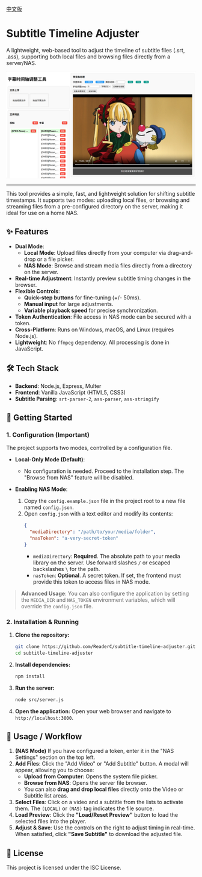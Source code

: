 [中文版](./README.md)

# Subtitle Timeline Adjuster

A lightweight, web-based tool to adjust the timeline of subtitle files (.srt, .ass), supporting both local files and browsing files directly from a server/NAS.

![Application Screenshot](./assets/应用截图.png)

---

This tool provides a simple, fast, and lightweight solution for shifting subtitle timestamps. It supports two modes: uploading local files, or browsing and streaming files from a pre-configured directory on the server, making it ideal for use on a home NAS.

## ✨ Features

- **Dual Mode**: 
  - **Local Mode**: Upload files directly from your computer via drag-and-drop or a file picker.
  - **NAS Mode**: Browse and stream media files directly from a directory on the server.
- **Real-time Adjustment**: Instantly preview subtitle timing changes in the browser.
- **Flexible Controls**:
  - **Quick-step buttons** for fine-tuning (+/- 50ms).
  - **Manual input** for large adjustments.
  - **Variable playback speed** for precise synchronization.
- **Token Authentication**: File access in NAS mode can be secured with a token.
- **Cross-Platform**: Runs on Windows, macOS, and Linux (requires Node.js).
- **Lightweight**: No `ffmpeg` dependency. All processing is done in JavaScript.

## 🛠️ Tech Stack

- **Backend**: Node.js, Express, Multer
- **Frontend**: Vanilla JavaScript (HTML5, CSS3)
- **Subtitle Parsing**: `srt-parser-2`, `ass-parser`, `ass-stringify`

## 🚀 Getting Started

### 1. Configuration (Important)

The project supports two modes, controlled by a configuration file.

- **Local-Only Mode (Default)**: 
  - No configuration is needed. Proceed to the installation step. The "Browse from NAS" feature will be disabled.

- **Enabling NAS Mode**:
  1.  Copy the `config.example.json` file in the project root to a new file named `config.json`.
  2.  Open `config.json` with a text editor and modify its contents:
      ```json
      {
        "mediaDirectory": "/path/to/your/media/folder",
        "nasToken": "a-very-secret-token"
      }
      ```
      - `mediaDirectory`: **Required**. The absolute path to your media library on the server. Use forward slashes `/` or escaped backslashes `\` for the path.
      - `nasToken`: **Optional**. A secret token. If set, the frontend must provide this token to access files in NAS mode.

> **Advanced Usage**: You can also configure the application by setting the `MEDIA_DIR` and `NAS_TOKEN` environment variables, which will override the `config.json` file.

### 2. Installation & Running

1.  **Clone the repository:**
    ```bash
    git clone https://github.com/ReaderC/subtitle-timeline-adjuster.git
    cd subtitle-timeline-adjuster
    ```

2.  **Install dependencies:**
    ```bash
    npm install
    ```

3.  **Run the server:**
    ```bash
    node src/server.js
    ```

4.  **Open the application:**
    Open your web browser and navigate to `http://localhost:3000`.

## 📝 Usage / Workflow

1.  **(NAS Mode)** If you have configured a token, enter it in the "NAS Settings" section on the top left.
2.  **Add Files**: Click the "Add Video" or "Add Subtitle" button. A modal will appear, allowing you to choose:
    - **Upload from Computer**: Opens the system file picker.
    - **Browse from NAS**: Opens the server file browser.
    - You can also **drag and drop local files** directly onto the Video or Subtitle list areas.
3.  **Select Files**: Click on a video and a subtitle from the lists to activate them. The `(LOCAL)` or `(NAS)` tag indicates the file source.
4.  **Load Preview**: Click the **"Load/Reset Preview"** button to load the selected files into the player.
5.  **Adjust & Save**: Use the controls on the right to adjust timing in real-time. When satisfied, click **"Save Subtitle"** to download the adjusted file.

## 📄 License

This project is licensed under the ISC License.